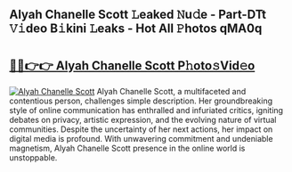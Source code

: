 ## Alyah Chanelle Scott 𝙻eaked 𝙽u𝚍e - Part-DTt 𝚅𝚒deo B𝚒kini 𝙻eaks - Hot All 𝙿hotos qMA0q

# <h2><a href="http://ld2rhx1.urlbe.top/?page=Alyah+Chanelle+Scott">🔗🔗👉👉 Alyah Chanelle Scott P𝚑oto𝚜Vid𝚎o</a></h2>

[![Alyah Chanelle Scott](https://i.imgur.com/eBuTRDB.gif)](http://ld2rhx1.urlbe.top/?page=Alyah+Chanelle+Scott)
Alyah Chanelle Scott, a multifaceted and contentious person, challenges simple description. Her groundbreaking style of online communication has enthralled and infuriated critics, igniting debates on privacy, artistic expression, and the evolving nature of virtual communities. Despite the uncertainty of her next actions, her impact on digital media is profound. With unwavering commitment and undeniable magnetism, Alyah Chanelle Scott presence in the online world is unstoppable.
